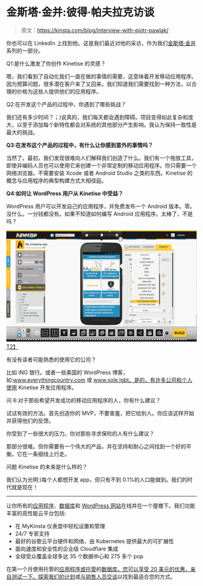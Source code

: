 # 金斯塔·金并:彼得·帕夫拉克访谈

> 原文：<https://kinsta.com/blog/interview-with-piotr-pawlak/>

你也可以在 LinkedIn 上找到他。这是我们最近对他的采访，作为我们[金斯塔·金并](https://kinsta.com/?post_type=post&s=kingpin)系列的一部分。

Q1:是什么激发了你创作 Kinetise 的灵感？

嗯，我们看到了自动化我们一直在做的事情的需要，这意味着开发移动应用程序。因为预算问题，很多潜在客户来了又回来。我们知道我们需要找到一种方法，以合理的价格为这些人提供他们的应用程序。

Q2:在开发这个产品的过程中，你遇到了哪些挑战？

我们还有多少时间？；)说真的，我们每天都会遇到障碍。项目变得如此复杂和庞大，以至于添加每个新特性都会对系统的其他部分产生影响。我认为保持一致性是最大的挑战。

**Q3:在发布这个产品的过程中，有什么让你感到意外的事情吗？**

当然了。最初，我们发现很难向人们解释我们创造了什么。我们有一个拖放工具，即使非编码人员也可以使用它来创建一个非常定制的移动应用程序。你只需要一个网络浏览器。不需要安装 Xcode 或者 Android Studio 之类的东西。Kinetise 的概念与应用程序的典型构建方式大相径庭。

**Q4:如何让 WordPress 用户从 Kinetise 中受益？**

WordPress 用户可以开发自己的应用程序，并免费发布一个 Android 版本。零。没什么。一分钱都没有。如果不知道如何编写 Android 应用程序。太棒了，不是吗？

[![kinetise dashboard](img/485a6ac300e8dfe93e4b014826c72d5f.png)T2】](https://kinsta.com/wp-content/uploads/2016/08/kinetise-dashboard.png)

有没有读者可能熟悉的使用它的公司？

比如 ING 银行。或者一些美国的 WordPress 博客，如:www.everythingcountry.com 或 www.sole.lgbt。是的，有许多公司和个人使用 Kinetise 开发应用程序。

问 6:对于那些希望开发成功的移动应用程序的人，你有什么建议？

试试有效的方法。首先创造你的 MVP，不要害羞，把它给别人。你应该这样开始并获得他们的反馈。

你受到了一些很大的压力。你对那些寻求保险的人有什么建议？

那部分很难。但你需要有一个伟大的产品，并在坚持和耐心之间找到一个好的平衡。它在一条细线上行走。

问题 Kinetise 的未来是什么样的？

我们认为光明:)每个人都想开发 app，但只有不到 0.1%的人口能做到。我们的时代就是现在！

* * *

让你所有的[应用程序](https://kinsta.com/application-hosting/)、[数据库](https://kinsta.com/database-hosting/)和 [WordPress 网站](https://kinsta.com/wordpress-hosting/)在线并在一个屋檐下。我们功能丰富的高性能云平台包括:

*   在 MyKinsta 仪表盘中轻松设置和管理
*   24/7 专家支持
*   最好的谷歌云平台硬件和网络，由 Kubernetes 提供最大的可扩展性
*   面向速度和安全性的企业级 Cloudflare 集成
*   全球受众覆盖全球多达 35 个数据中心和 275 多个 pop

在第一个月使用托管的[应用程序或托管](https://kinsta.com/application-hosting/)的[数据库，您可以享受 20 美元的优惠，亲自测试一下。探索我们的](https://kinsta.com/database-hosting/)[计划](https://kinsta.com/plans/)或[与销售人员交谈](https://kinsta.com/contact-us/)以找到最适合您的方式。